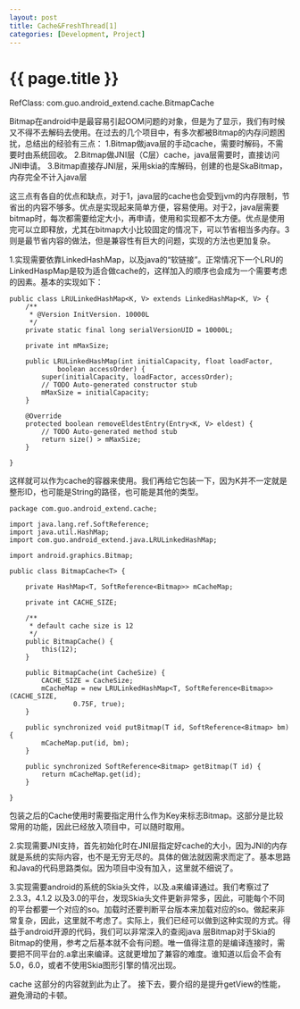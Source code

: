 ```yaml
---
layout: post
title: Cache&FreshThread[1]
categories: [Development, Project]
---
```


{{ page.title }}
================
RefClass:
	com.guo.android_extend.cache.BitmapCache
	
Bitmap在android中是最容易引起OOM问题的对象，但是为了显示，我们有时候又不得不去解码去使用。在过去的几个项目中，有多次都被Bitmap的内存问题困扰，总结出的经验有三点：
1.Bitmap做java层的手动cache，需要时解码，不需要时由系统回收。
2.Bitmap做JNI层（C层）cache，java层需要时，直接访问JNI申请。
3.Bitmap直接存JNI层，采用skia的库解码，创建的也是SkaBitmap，内存完全不计入java层

这三点有各自的优点和缺点，对于1，java层的cache也会受到jvm的内存限制，节省出的内容不够多。优点是实现起来简单方便，容易使用。对于2，java层需要bitmap时，每次都需要给定大小，再申请，使用和实现都不太方便。优点是使用完可以立即释放，尤其在bitmap大小比较固定的情况下，可以节省相当多内存。3则是最节省内容的做法，但是兼容性有巨大的问题，实现的方法也更加复杂。

1.实现需要依靠LinkedHashMap，以及java的“软链接”。正常情况下一个LRU的LinkedHaspMap是较为适合做cache的，这样加入的顺序也会成为一个需要考虑的因素。基本的实现如下：

    public class LRULinkedHashMap<K, V> extends LinkedHashMap<K, V> {
		/**
		 * @Version InitVersion. 10000L
		 */
		private static final long serialVersionUID = 10000L;
	
		private int mMaxSize;
	
		public LRULinkedHashMap(int initialCapacity, float loadFactor,
				boolean accessOrder) {
			super(initialCapacity, loadFactor, accessOrder);
			// TODO Auto-generated constructor stub
			mMaxSize = initialCapacity;
		}
	
		@Override
		protected boolean removeEldestEntry(Entry<K, V> eldest) {
			// TODO Auto-generated method stub
			return size() > mMaxSize;
		}

    }

这样就可以作为cache的容器来使用。我们再给它包装一下，因为K并不一定就是整形ID，也可能是String的路径，也可能是其他的类型。

	package com.guo.android_extend.cache;
	
	import java.lang.ref.SoftReference;
	import java.util.HashMap;
	import com.guo.android_extend.java.LRULinkedHashMap;
	
	import android.graphics.Bitmap;
	
	public class BitmapCache<T> {
	
		private HashMap<T, SoftReference<Bitmap>> mCacheMap;
	
		private int CACHE_SIZE;
	
		/**
		 * default cache size is 12
		 */
		public BitmapCache() {
			this(12);
		}
	
		public BitmapCache(int CacheSize) {
			CACHE_SIZE = CacheSize;
			mCacheMap = new LRULinkedHashMap<T, SoftReference<Bitmap>>(CACHE_SIZE,
					0.75F, true);
		}
	
		public synchronized void putBitmap(T id, SoftReference<Bitmap> bm) {
			mCacheMap.put(id, bm);
		}
	
		public synchronized SoftReference<Bitmap> getBitmap(T id) {
			return mCacheMap.get(id);
		}
	
	}

包装之后的Cache使用时需要指定用什么作为Key来标志Bitmap。这部分是比较常用的功能，因此已经放入项目中，可以随时取用。

2.实现需要JNI支持，首先初始化时在JNI层指定好cache的大小，因为JNI的内存就是系统的实际内容，也不是无穷无尽的。具体的做法就因需求而定了。基本思路和Java的代码思路类似。因为项目中没有加入，这里就不细说了。

3.实现需要android的系统的Skia头文件，以及.a来编译通过。我们考察过了2.3.3，4.1.2 以及3.0的平台，发现Skia头文件更新非常多，因此，可能每个不同的平台都要一个对应的so。加载时还要判断平台版本来加载对应的so。做起来非常复杂，因此，这里就不考虑了。实际上，我们已经可以做到这种实现的方式。得益于android开源的代码，我们可以非常深入的查阅java 层Bitmap对于Skia的Bitmap的使用，参考之后基本就不会有问题。唯一值得注意的是编译连接时，需要把不同平台的.a拿出来编译。这就更增加了兼容的难度。谁知道以后会不会有5.0，6.0，或者不使用Skia图形引擎的情况出现。

cache 这部分的内容就到此为止了。
接下去，要介绍的是提升getView的性能，避免滑动的卡顿。
